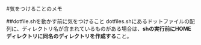 #気をつけることのメモ


##dotfile.shを動かす前に気をつけること
dotfiles.shにあるドットファイルの配列に、ディレクトリ名が含まれているものがある場合は、**shの実行前にHOMEディレクトリに同名のディレクトリを作成する**こと。

